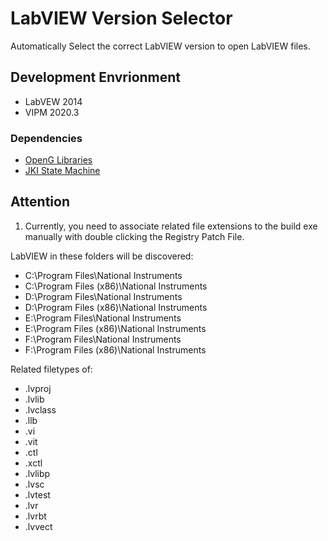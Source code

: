 LabVIEW Version Selector
===================================

Automatically Select the correct LabVIEW version to open LabVIEW files.

## Development Envrionment

 - LabVEW 2014
 - VIPM 2020.3

### Dependencies

 - [OpenG Libraries](http://sine.ni.com/nips/cds/view/p/lang/zhs/nid/209027)
 - [JKI State Machine](https://github.com/JKISoftware/JKI-State-Machine)

## Attention

   1. Currently, you need to associate related file extensions to the build exe manually with double clicking the Registry Patch File.  
   

LabVIEW in these folders will be discovered:    
 - C:\Program Files\National Instruments
 - C:\Program Files (x86)\National Instruments
 - D:\Program Files\National Instruments
 - D:\Program Files (x86)\National Instruments
 - E:\Program Files\National Instruments
 - E:\Program Files (x86)\National Instruments
 - F:\Program Files\National Instruments
 - F:\Program Files (x86)\National Instruments
 

Related filetypes of:    
 - .lvproj
 - .lvlib
 - .lvclass
 - .llb
 - .vi
 - .vit
 - .ctl
 - .xctl 
 - .lvlibp
 - .lvsc
 - .lvtest
 - .lvr
 - .lvrbt
 - .lvvect